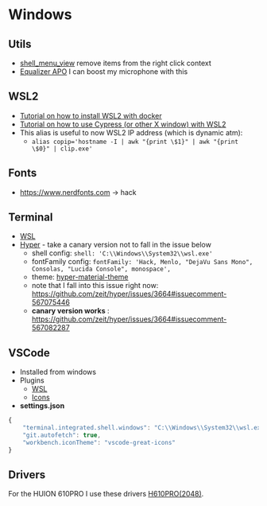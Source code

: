 # Windows
## Utils
- [shell_menu_view](https://www.nirsoft.net/utils/shell_menu_view.html) remove items from the right click context
- [Equalizer APO](https://sourceforge.net/projects/equalizerapo/) I can boost my microphone with this

## WSL2
- [Tutorial on how to install WSL2 with docker](https://nickymeuleman.netlify.com/blog/linux-on-windows-wsl2-zsh-docker)
- [Tutorial on how to use Cypress (or other X window) with WSL2](https://nickymeuleman.netlify.com/blog/gui-on-wsl2-cypress/)
- This alias is useful to now WSL2 IP address (which is dynamic atm): 
  * `alias copip='hostname -I | awk "{print \$1}" | awk "{print \$0}" | clip.exe'`

## Fonts
- https://www.nerdfonts.com -> hack

## Terminal
- [WSL](https://docs.microsoft.com/fr-fr/windows/wsl/install-win10)
- [Hyper](https://hyper.is) - take a canary version not to fall in the issue below
  * shell config: `shell: 'C:\\Windows\\System32\\wsl.exe'`
  * fontFamily config: `fontFamily: 'Hack, Menlo, "DejaVu Sans Mono", Consolas, "Lucida Console", monospace',`
  * theme: [hyper-material-theme](https://hyper.is/plugins/hyper-material-theme)
  * note that I fall into this issue right now: https://github.com/zeit/hyper/issues/3664#issuecomment-567075446
  * **canary version works** : https://github.com/zeit/hyper/issues/3664#issuecomment-567082287

## VSCode
- Installed from windows
- Plugins
  * [WSL](https://marketplace.visualstudio.com/items?itemName=ms-vscode-remote.remote-wsl)
  * [Icons](https://marketplace.visualstudio.com/items?itemName=emmanuelbeziat.vscode-great-icons)
- **settings.json**
```js
{
    "terminal.integrated.shell.windows": "C:\\Windows\\System32\\wsl.exe",
    "git.autofetch": true,
    "workbench.iconTheme": "vscode-great-icons"
}
```

## Drivers
For the HUION 610PRO I use these drivers [H610PRO(2048)](https://www.huion.com/index.php?m=content&c=index&a=lists&catid=16&down_title2=H610PRO).
